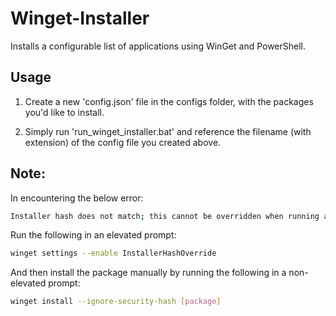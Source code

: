 # Winget-Installer

Installs a configurable list of applications using WinGet and PowerShell.

## Usage

1. Create a new 'config.json' file in the configs folder, with the packages you'd like to install.

2. Simply run 'run_winget_installer.bat' and reference the filename (with extension) of the config file you created
   above.

## Note:

In encountering the below error:

```bash
Installer hash does not match; this cannot be overridden when running as admin
```

Run the following in an elevated prompt:

```bash
winget settings --enable InstallerHashOverride
```

And then install the package manually by running the following in a non-elevated prompt:

```bash
winget install --ignore-security-hash [package]
```
